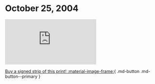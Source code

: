 # October 25, 2004

![](https://www.achewood.com/comic.php?date=10252004)

[Buy a signed strip of this print! :material-image-frame:](https://achewood-holiday-pop-up.myshopify.com/products/strip#10282004){ .md-button .md-button--primary }
